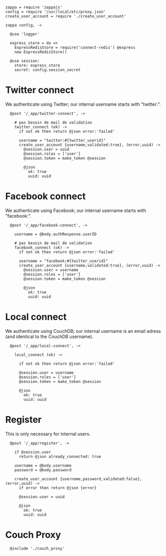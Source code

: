     zappa = require 'zappajs'
    config = require '/usr/local/etc/proxy.json'
    create_user_account = require './create_user_account'

    zappa config, ->

      @use 'logger'

      express_store = do =>
        ExpressRedisStore = require('connect-redis') @express
        new ExpressRedisStore()

      @use session:
        store: express_store
        secret: config.session_secret

Twitter connect
===============

We authenticate using Twitter; our internal username starts with "twitter:".

      @post '/_app/twitter-connect', ->

        # pas besoin de mail de validation
        twitter_connect (ok) ->
          if not ok then return @json error:'failed'

          username = "twitter:#{twitter_userid}"
          create_user_account {username,validated:true}, (error,uuid) ->
            @session.user = uuid
            @session.roles = ['user']
            @session.token = make_token @session

            @json
              ok: true
              uuid: uuid

Facebook connect
================

We authenticate using Facebook; our internal username starts with "facebook:".

      @post '/_app/facebook-connect', ->

        username = @body.authResponse.userID

        # pas besoin de mail de validation
        facebook_connect (ok) ->
          if not ok then return @json error:'failed'

          username = "facebook:#{twitter_userid}"
          create_user_account {username,validated:true}, (error,uuid) ->
            @session.user = username
            @session.roles = ['user']
            @session.token = make_token @session

            @json
              ok: true
              uuid: uuid

Local connect
=============

We authenticate using CouchDB; our internal username is an email adress (and identical to the CouchDB username).

      @post '/_app/local-connect', ->

        local_connect (ok) ->

          if not ok then return @json error:'failed'

          @session.user = username
          @session.roles = ['user']
          @session.token = make_token @session

          @json
            ok: true
            uuid: uuid

Register
========

This is only necessary for internal users.

      @post '/_app/register', ->

        if @session.user
          return @json already_connected: true

        username = @body.username
        password = @body.password

        create_user_account {username,password,validated:false}, (error,uuid) ->
          if error then return @json {error}

          @session.user = uuid

          @json
            ok: true
            uuid: uuid

Couch Proxy
===========

      @include './couch_proxy'
